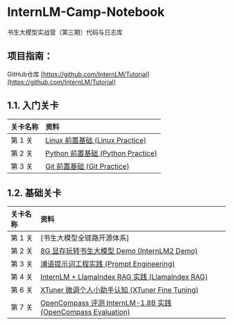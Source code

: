 # InternLM-Camp-Notebook

书生大模型实战营（第三期）代码与日志库


## 项目指南：
GitHub仓库 [https://github.com/InternLM/Tutorial](https://github.com/InternLM/Tutorial)

## 1.1. 入门关卡

|关卡名称|资料|
|:-----|:----|
|第 1 关|[Linux 前置基础 (Linux Practice)](L0/Linux/)|
|第 2 关|[Python 前置基础 (Python Practice)](L0/python/)|
|第 3 关|[Git 前置基础 (Git Practice)](/L0/Git/)|

## 1.2. 基础关卡

|关卡名称|资料|
|:-----|:----|
|第 1 关| [书生大模型全链路开源体系] |
|第 2 关| [8G 显存玩转书生大模型 Demo (InternLM2 Demo)](L1/Demo/) |
|第 3 关| [浦语提示词工程实践 (Prompt  Engineering)](L1/Prompt/) |
|第 4 关| [InternLM + LlamaIndex RAG 实践 (LlamaIndex RAG)](L1/LlamaIndex/)|
|第 6 关| [XTuner 微调个人小助手认知 (XTuner Fine Tuning)](L1/Xtuner) |
|第 7 关| [OpenCompass 评测 InternLM-1.8B 实践 (OpenCompass Evaluation)](L1/OpenCompass/) |
